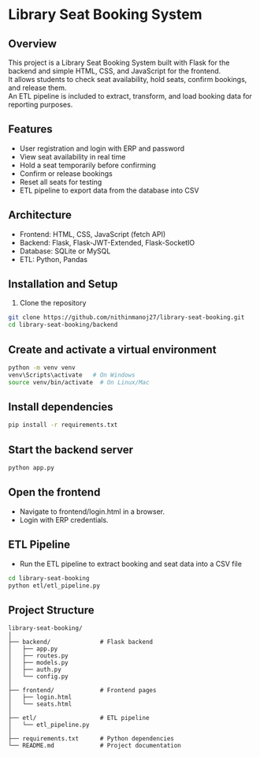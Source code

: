 # Library Seat Booking System

## Overview
This project is a Library Seat Booking System built with Flask for the backend and simple HTML, CSS, and JavaScript for the frontend.  
It allows students to check seat availability, hold seats, confirm bookings, and release them.  
An ETL pipeline is included to extract, transform, and load booking data for reporting purposes.

## Features
- User registration and login with ERP and password
- View seat availability in real time
- Hold a seat temporarily before confirming
- Confirm or release bookings
- Reset all seats for testing
- ETL pipeline to export data from the database into CSV

## Architecture
- Frontend: HTML, CSS, JavaScript (fetch API)
- Backend: Flask, Flask-JWT-Extended, Flask-SocketIO
- Database: SQLite or MySQL
- ETL: Python, Pandas

## Installation and Setup

1. Clone the repository
```bash
git clone https://github.com/nithinmanoj27/library-seat-booking.git
cd library-seat-booking/backend
```
## Create and activate a virtual environment
```bash
python -m venv venv
venv\Scripts\activate   # On Windows
source venv/bin/activate  # On Linux/Mac
```
## Install dependencies
```bash
pip install -r requirements.txt
```
## Start the backend server
```bash
python app.py
```
## Open the frontend
- Navigate to frontend/login.html in a browser.
- Login with ERP credentials.

## ETL Pipeline
- Run the ETL pipeline to extract booking and seat data into a CSV file
``` bash 
cd library-seat-booking
python etl/etl_pipeline.py
```

## Project Structure
```
library-seat-booking/
│
├── backend/              # Flask backend
│   ├── app.py
│   ├── routes.py
│   ├── models.py
│   ├── auth.py
│   └── config.py
│
├── frontend/             # Frontend pages
│   ├── login.html
│   └── seats.html
│
├── etl/                  # ETL pipeline
│   └── etl_pipeline.py
│
├── requirements.txt      # Python dependencies
└── README.md             # Project documentation
